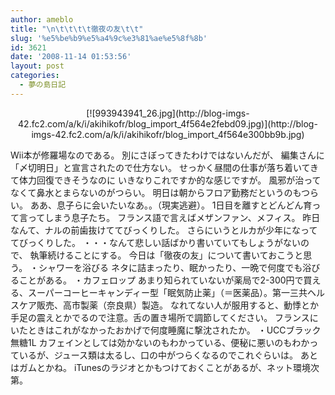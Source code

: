 ```yaml
---
author: ameblo
title: "\n\t\t\t\t徹夜の友\t\t"
slug: '%e5%be%b9%e5%a4%9c%e3%81%ae%e5%8f%8b'
id: 3621
date: '2008-11-14 01:53:56'
layout: post
categories:
  - 夢の島日記
---
```


<div align="center">[![993943941_26.jpg](http://blog-imgs-42.fc2.com/a/k/i/akihikofr/blog_import_4f564e2febd09.jpg)](http://blog-imgs-42.fc2.com/a/k/i/akihikofr/blog_import_4f564e300bb9b.jpg)</div>

Wii本が修羅場なのである。 別にさぼってきたわけではないんだが、 編集さんに「〆切明日」と宣言されたので仕方ない。 せっかく昼間の仕事が落ち着いてきて体力回復できそうなのに いきなりこれですか的な感じですが。 風邪が治ってなくて鼻水とまらないのがつらい。 明日は朝からフロア勤務だというのもつらい。 ああ、息子らに会いたいなあ。。（現実逃避）。 1日目を離すとどんどん育って言ってしまう息子たち。 フランス語で言えばメザンファン、メフィス。 昨日なんて、ナルの前歯抜けててびっくりした。 さらにいうとルカが少年になっててびっくりした。 ・・・なんて悲しい話ばかり書いていてもしょうがないので、 執筆続けることにする。 今日は「徹夜の友」について書いておこうと思う。 ・シャワーを浴びる ネタに詰まったり、眠かったり、一晩で何度でも浴びることがある。 ・カフェロップ あまり知られていないが薬局で2-300円で買える、スーパーコーヒーキャンディー型「眠気防止薬」（＝医薬品）。第一三共ヘルスケア販売、高市製薬（奈良県）製造。 なれてない人が服用すると、動悸とか手足の震えとかでるので注意。舌の置き場所で調節してください。 フランスにいたときはこれがなかったおかげで何度睡魔に撃沈されたか。 ・UCCブラック無糖1L カフェインとしては効かないのもわかっている、便秘に悪いのもわかっているが、ジュース類は太るし、口の中がつらくなるのでこれぐらいは。 あとはガムとかね。 iTunesのラジオとかもつけておくことがあるが、ネット環境次第。